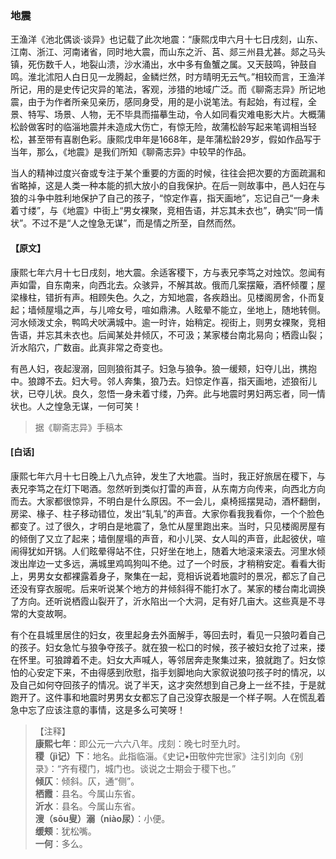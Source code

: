 <script type="text/javascript">
    var head = document.getElementsByTagName('head')[0];
    cssURL = '/public/liao.css';
    linkTag = document.createElement('link');
    linkTag.href = cssURL;
    linkTag.setAttribute('type','text/css');
    linkTag.setAttribute('rel','stylesheet');
    head.appendChild(linkTag);
</script>
### 地震

王渔洋《池北偶谈·谈异》也记载了此次地震：“康熙戊申六月十七日戌刻，山东、江南、浙江、河南诸省，同时地大震，而山东之沂、莒、郯三州县尤甚。郯之马头镇，死伤数千人，地裂山溃，沙水涌出，水中多有鱼蟹之属。又天鼓鸣，钟鼓自鸣。淮北沭阳人白日见一龙腾起，金鳞烂然，时方晴明无云气。”相较而言，王渔洋所记，用的是史传记灾异的笔法，客观，涉猎的地域广泛。而《聊斋志异》所记地震，由于为作者所亲见亲历，感同身受，用的是小说笔法。有起始，有过程，全景、特写、场景、人物，无不毕具而描摹生动，令人如同看灾难电影大片。大概蒲松龄做客时的临淄地震并未造成大伤亡，有惊无险，故蒲松龄写起来笔调相当轻松，甚至带有喜剧色彩。康熙戊申年是1668年，是年蒲松龄29岁，假如作品写于当年，那么，《地震》是我们所知《聊斋志异》中较早的作品。

当人的精神过度兴奋或专注于某个重要的方面的时候，往往会把次要的方面疏漏和省略掉，这是人类一种本能的抓大放小的自我保护。在后一则故事中，邑人妇在与狼的斗争中胜利地保护了自己的孩子，“惊定作喜，指天画地”，忘记自己“一身未着寸缕”，与《地震》中街上“男女裸聚，竞相告语，并忘其未衣也”，确实“同一情状”。不过不是“人之惶急无谋”，而是情之所至，自然而然。

#### 【原文】
<section>
康熙七年六月十七日戌刻，地大震。余适客稷下，方与表兄李笃之对烛饮。忽闻有声如雷，自东南来，向西北去。众骇异，不解其故。俄而几案摆簸，酒杯倾覆；屋梁椽柱，错折有声。相顾失色。久之，方知地震，各疾趋出。见楼阁房舍，仆而复起；墙倾屋塌之声，与儿啼女号，喧如鼎沸。人眩晕不能立，坐地上，随地转侧。河水倾泼丈余，鸭鸣犬吠满城中。逾一时许，始稍定。视街上，则男女裸聚，竞相告语，并忘其未衣也。后闻某处井倾仄，不可汲；某家楼台南北易向；栖霞山裂；沂水陷穴，广数亩。此真非常之奇变也。

有邑人妇，夜起溲溺，回则狼衔其子。妇急与狼争。狼一缓颊，妇夺儿出，携抱中。狼蹲不去。妇大号。邻人奔集，狼乃去。妇惊定作喜，指天画地，述狼衔儿状，已夺儿状。良久，忽悟一身未着寸缕，乃奔。此与地震时男妇两忘者，同一情状也。人之惶急无谋，一何可笑！

</section>

> 据《聊斋志异》手稿本

#### [白话]
<aside>

康熙七年六月十七日晚上八九点钟，发生了大地震。当时，我正好旅居在稷下，与表兄李笃之在灯下喝酒。忽然听到类似打雷的声音，从东南方向传来，向西北方向而去。大家都很惊异，不明白是什么原因。不一会儿，桌椅摇摆晃动，酒杯翻倒，房梁、椽子、柱子移动错位，发出“轧轧”的声音。大家你看我我看你，一个个脸色都变了。过了很久，才明白是地震了，急忙从屋里跑出来。当时，只见楼阁房屋有的倾倒了又立了起来；墙倒屋塌的声音，和小儿哭、女人叫的声音，此起彼伏，喧闹得犹如开锅。人们眩晕得站不住，只好坐在地上，随着大地滚来滚去。河里水倾泼出岸边一丈多远，满城里鸡鸣狗叫不绝。过了一个时辰，才稍稍安定。看看大街上，男男女女都裸露着身子，聚集在一起，竞相诉说着地震时的景况，都忘了自己还没有穿衣服呢。后来听说某个地方的井倾斜得不能打水了。某家的楼台南北调换了方向。还听说栖霞山裂开了，沂水陷出一个大洞，足有好几亩大。这些真是不寻常的大变故啊。

有个在县城里居住的妇女，夜里起身去外面解手，等回去时，看见一只狼叼着自己的孩子。妇女急忙与狼争夺孩子。就在狼一松口的时候，孩子被妇女抢了过来，搂在怀里。可狼蹲着不走。妇女大声喊人，等邻居奔走聚集过来，狼就跑了。妇女惊怕的心安定下来，不由得感到欣慰，指手划脚地向大家叙说狼叼孩子时的情况，以及自己如何夺回孩子的情况。说了半天，这才突然想到自己身上一丝不挂，于是就跑开了。这件事和地震时男男女女都忘了自己没穿衣服是一个样子啊。人在慌乱着急中忘了应该注意的事情，这是多么可笑呀！

</aside>

> 【注释】  
<b>康熙七年</b>：即公元一六六八年。戌刻：晚七时至九时。  
<b>稷（jì记）下</b>：地名。此指临淄。《史记•田敬仲完世家》注引刘向《别录》：“齐有稷门，城门也。谈说之士期会于稷下也。”  
<b>倾仄</b>：倾斜。仄，通“侧”。  
<b>栖霞</b>：县名。今属山东省。  
<b>沂水</b>：县名。今属山东省。  
<b>溲（sōu叟）溺（niào尿）</b>：小便。  
<b>缓颊</b>：犹松嘴。  
<b>一何</b>：多么。  

